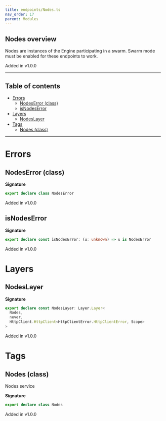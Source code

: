 ```yaml
---
title: endpoints/Nodes.ts
nav_order: 17
parent: Modules
---
```


## Nodes overview

Nodes are instances of the Engine participating in a swarm. Swarm mode must
be enabled for these endpoints to work.

Added in v1.0.0

---

<h2 class="text-delta">Table of contents</h2>

- [Errors](#errors)
  - [NodesError (class)](#nodeserror-class)
  - [isNodesError](#isnodeserror)
- [Layers](#layers)
  - [NodesLayer](#nodeslayer)
- [Tags](#tags)
  - [Nodes (class)](#nodes-class)

---

# Errors

## NodesError (class)

**Signature**

```ts
export declare class NodesError
```

Added in v1.0.0

## isNodesError

**Signature**

```ts
export declare const isNodesError: (u: unknown) => u is NodesError
```

Added in v1.0.0

# Layers

## NodesLayer

**Signature**

```ts
export declare const NodesLayer: Layer.Layer<
  Nodes,
  never,
  HttpClient.HttpClient<HttpClientError.HttpClientError, Scope>
>
```

Added in v1.0.0

# Tags

## Nodes (class)

Nodes service

**Signature**

```ts
export declare class Nodes
```

Added in v1.0.0
